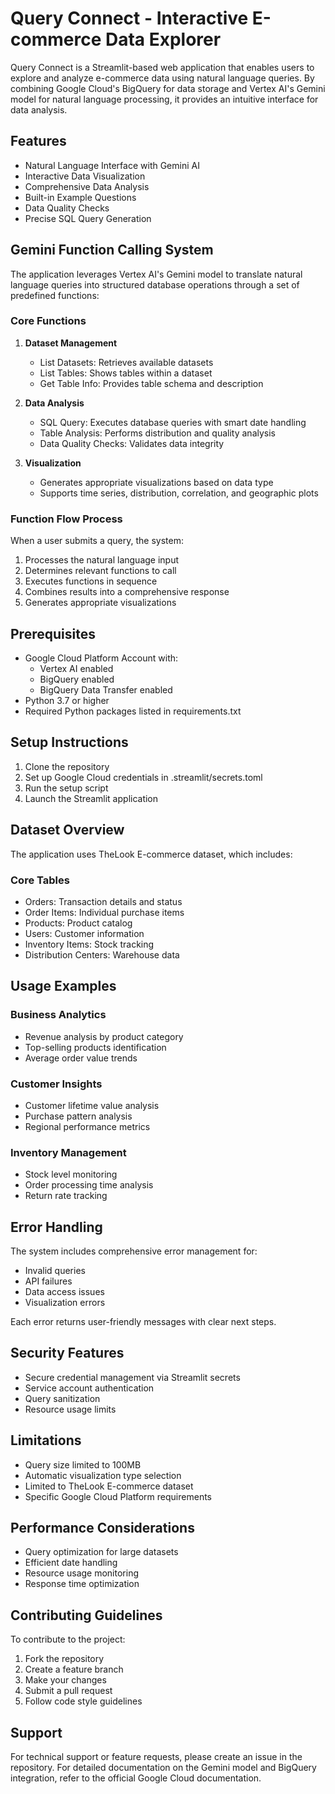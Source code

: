 # Query Connect - Interactive E-commerce Data Explorer

Query Connect is a Streamlit-based web application that enables users to explore and analyze e-commerce data using natural language queries. By combining Google Cloud's BigQuery for data storage and Vertex AI's Gemini model for natural language processing, it provides an intuitive interface for data analysis.

## Features

- Natural Language Interface with Gemini AI
- Interactive Data Visualization
- Comprehensive Data Analysis 
- Built-in Example Questions
- Data Quality Checks
- Precise SQL Query Generation

## Gemini Function Calling System

The application leverages Vertex AI's Gemini model to translate natural language queries into structured database operations through a set of predefined functions:

### Core Functions

1. **Dataset Management**
   - List Datasets: Retrieves available datasets
   - List Tables: Shows tables within a dataset 
   - Get Table Info: Provides table schema and description

2. **Data Analysis**
   - SQL Query: Executes database queries with smart date handling
   - Table Analysis: Performs distribution and quality analysis
   - Data Quality Checks: Validates data integrity

3. **Visualization**
   - Generates appropriate visualizations based on data type
   - Supports time series, distribution, correlation, and geographic plots

### Function Flow Process

When a user submits a query, the system:
1. Processes the natural language input
2. Determines relevant functions to call
3. Executes functions in sequence
4. Combines results into a comprehensive response
5. Generates appropriate visualizations

## Prerequisites

- Google Cloud Platform Account with:
  - Vertex AI enabled
  - BigQuery enabled
  - BigQuery Data Transfer enabled
- Python 3.7 or higher
- Required Python packages listed in requirements.txt

## Setup Instructions

1. Clone the repository
2. Set up Google Cloud credentials in .streamlit/secrets.toml
3. Run the setup script
4. Launch the Streamlit application

## Dataset Overview

The application uses TheLook E-commerce dataset, which includes:

### Core Tables
- Orders: Transaction details and status
- Order Items: Individual purchase items
- Products: Product catalog
- Users: Customer information
- Inventory Items: Stock tracking
- Distribution Centers: Warehouse data

## Usage Examples

### Business Analytics
- Revenue analysis by product category
- Top-selling products identification
- Average order value trends

### Customer Insights
- Customer lifetime value analysis
- Purchase pattern analysis
- Regional performance metrics

### Inventory Management
- Stock level monitoring
- Order processing time analysis
- Return rate tracking

## Error Handling

The system includes comprehensive error management for:
- Invalid queries
- API failures
- Data access issues
- Visualization errors

Each error returns user-friendly messages with clear next steps.

## Security Features

- Secure credential management via Streamlit secrets
- Service account authentication
- Query sanitization
- Resource usage limits

## Limitations

- Query size limited to 100MB
- Automatic visualization type selection
- Limited to TheLook E-commerce dataset
- Specific Google Cloud Platform requirements

## Performance Considerations

- Query optimization for large datasets
- Efficient date handling
- Resource usage monitoring
- Response time optimization

## Contributing Guidelines

To contribute to the project:
1. Fork the repository
2. Create a feature branch
3. Make your changes
4. Submit a pull request
5. Follow code style guidelines

## Support

For technical support or feature requests, please create an issue in the repository. For detailed documentation on the Gemini model and BigQuery integration, refer to the official Google Cloud documentation.
